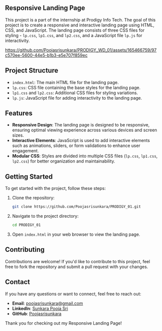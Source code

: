 ## Responsive Landing Page

This project is a part of the internship at Prodigy Info Tech. The goal of this project is to create a responsive and interactive landing page using HTML, CSS, and JavaScript. The landing page consists of three CSS files for styling - `lp.css`, `lp1.css`, and `lp2.css`, and a JavaScript file `lp.js` for interactivity.


https://github.com/Poojasrisunkara/PRODIGY_WD_01/assets/165466759/97c570ee-5600-44e5-b1b3-e5e707f859ec


## Project Structure

- `index.html`: The main HTML file for the landing page.
- `lp.css`: CSS file containing the base styles for the landing page.
- `lp1.css` and `lp2.css`: Additional CSS files for styling variations.
- `lp.js`: JavaScript file for adding interactivity to the landing page.

## Features

- **Responsive Design**: The landing page is designed to be responsive, ensuring optimal viewing experience across various devices and screen sizes.
- **Interactive Elements**: JavaScript is used to add interactive elements such as animations, sliders, or form validations to enhance user engagement.
- **Modular CSS**: Styles are divided into multiple CSS files (`lp.css`, `lp1.css`, `lp2.css`) for better organization and maintainability.
  
## Getting Started

To get started with the project, follow these steps:

1. Clone the repository:

   ```bash
   git clone https://github.com/Poojasrisunkara/PRODIGY_01.git
   ```

2. Navigate to the project directory:

   ```bash
   cd PRODIGY_01
   ```

3. Open `index.html` in your web browser to view the landing page.

## Contributing

Contributions are welcome! If you'd like to contribute to this project, feel free to fork the repository and submit a pull request with your changes.

## Contact

If you have any questions or want to connect, feel free to reach out:

- **Email**: poojasrisunkara@gmail.com
- **LinkedIn**: [Sunkara Pooja Sri](https://www.linkedin.com/in/pooja-sri-sunkara-b93b90259/)
- **GitHub**: [Poojasrisunkara](https://github.com/Poojasrisunkara)

Thank you for checking out my Responsive Landing Page!


